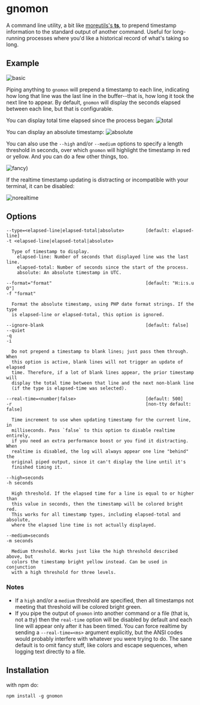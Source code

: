 # gnomon

A command line utility, a bit like
[moreutils's **ts**](https://joeyh.name/code/moreutils/), to prepend timestamp
information to the standard output of another command. Useful for long-running
processes where you'd like a historical record of what's taking so long.

## Example

![basic](https://cloud.githubusercontent.com/assets/1643758/13685018/17b4f76c-e6d4-11e5-8838-40fa52346ae8.gif)

Piping anything to `gnomon` will prepend a timestamp to each line, indicating 
how long that line was the last line in the buffer--that is, how long it took
the next line to appear. By default, `gnomon` will display the seconds elapsed
between each line, but that is configurable.

You can display total time elapsed since the process began:
![total](https://cloud.githubusercontent.com/assets/1643758/13685020/199b78b2-e6d4-11e5-9083-05de6c52cc60.gif)

You can display an absolute timestamp:
![absolute](https://cloud.githubusercontent.com/assets/1643758/13685022/1ab3a5bc-e6d4-11e5-9ccf-3a5c68f9ea0c.gif)

You can also use the `--high` and/or `--medium` options to specify a length
threshold in seconds, over which `gnomon` will highlight the timestamp in red
or yellow. And you can do a few other things, too.

![fancy](https://cloud.githubusercontent.com/assets/1643758/13685025/1bbf6ad6-e6d4-11e5-8806-e90a6e852bf7.gif))

If the realtime timestamp updating is distracting or incompatible with your
terminal, it can be disabled:

![norealtime](https://cloud.githubusercontent.com/assets/1643758/13685027/1cfd823e-e6d4-11e5-9f90-c047d67a35e0.gif)

## Options

    --type=<elapsed-line|elapsed-total|absolute>        [default: elapsed-line]
    -t <elapsed-line|elapsed-total|absolute>

      Type of timestamp to display.
        elapsed-line: Number of seconds that displayed line was the last line.
        elapsed-total: Number of seconds since the start of the process.
        absolute: An absolute timestamp in UTC.

    --format="format"                                   [default: "H:i:s.u O"]
    -f "format"

      Format the absolute timestamp, using PHP date format strings. If the type
      is elapsed-line or elapsed-total, this option is ignored.

    --ignore-blank                                      [default: false]
    --quiet
    -q
    -i

      Do not prepend a timestamp to blank lines; just pass them through. When
      this option is active, blank lines will not trigger an update of elapsed
      time. Therefore, if a lot of blank lines appear, the prior timestamp will
      display the total time between that line and the next non-blank line
      (if the type is elapsed-time was selected).

	--real-time=<number|false>                          [default: 500]
	-r                                                  [non-tty default: false]

	  Time increment to use when updating timestamp for the current line, in
	  milliseconds. Pass `false` to this option to disable realtime entirely,
	  if you need an extra performance boost or you find it distracting. When
	  realtime is disabled, the log will always appear one line "behind" the
	  original piped output, since it can't display the line until it's
	  finished timing it.

    --high=seconds
    -h seconds

      High threshold. If the elapsed time for a line is equal to or higher than
      this value in seconds, then the timestamp will be colored bright red.
      This works for all timestamp types, including elapsed-total and absolute,
      where the elapsed line time is not actually displayed.

    --medium=seconds
    -m seconds

      Medium threshold. Works just like the high threshold described above, but
      colors the timestamp bright yellow instead. Can be used in conjunction
      with a high threshold for three levels.

### Notes
 - If a `high` and/or a `medium` threshold are specified, then all timestamps not
meeting that threshold will be colored bright green.
 - If you pipe the output of `gnomon` into another command or a file (that is,
 not a tty) then the `real-time` option will be disabled by default and each line
 will appear only after it has been timed. You can force realtime by sending a
 `--real-time=<ms>` argument explicitly, but the ANSI codes would probably
 interfere with whatever you were trying to do. The sane default is to omit fancy
 stuff, like colors and escape sequences, when logging text directly to a file.

## Installation

with npm do:
```
npm install -g gnomon
```

